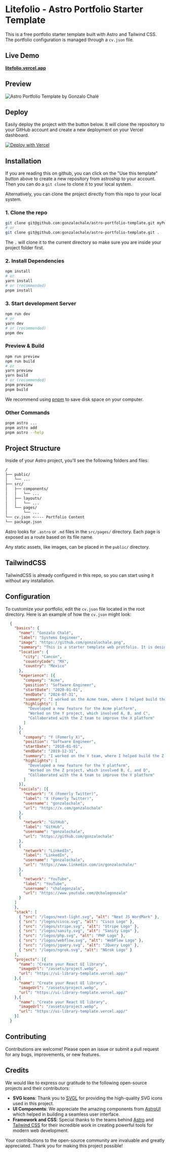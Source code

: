 # Litefolio - Astro Portfolio Starter Template

This is a free portfolio starter template built with Astro and Tailwind CSS. The portfolio configuration is managed through a `cv.json` file.

## Live Demo

**[litefolio.vercel.app](https://litefolio.vercel.app)**

## Preview

![Astro Portfolio Template by Gonzalo Chalé](public/assets/preview.png)

## Deploy

Easily deploy the project with the button below. It will clone the repository to your GitHub account and create a new deployment on your Vercel dashboard.

[![Deploy with Vercel](https://vercel.com/button)](https://vercel.com/new/clone?repository-url=https%3A%2F%2Fgithub.com%2Fgonzalochale%2Fastro-portfolio-template)

## Installation

If you are reading this on github, you can click on the "Use this template" button above to create a new repository from astroship to your account. Then you can do a `git clone` to clone it to your local system.

Alternatively, you can clone the project directly from this repo to your local system.

### 1. Clone the repo

```bash
git clone git@github.com:gonzalochale/astro-portfolio-template.git myPortfolio
# or
git clone git@github.com:gonzalochale/astro-portfolio-template.git .
```

The `.` will clone it to the current directory so make sure you are inside your project folder first.

### 2. Install Dependencies

```bash
npm install
# or
yarn install
# or (recommended)
pnpm install
```

### 3. Start development Server

```bash
npm run dev
# or
yarn dev
# or (recommended)
pnpm dev
```

### Preview & Build

```bash
npm run preview
npm run build
# or
yarn preview
yarn build
# or (recommended)
pnpm preview
pnpm build
```

We recommend using [pnpm](https://pnpm.io/) to save disk space on your computer.

### Other Commands

```bash
pnpm astro ...
pnpm astro add
pnpm astro --help
```

## Project Structure

Inside of your Astro project, you'll see the following folders and files:

``` bash
/
├── public/
│   └── ...
├── src/
│   ├── components/
│   │   └── ...
│   ├── layouts/
│   │   └── ...
│   └── pages/
│       └── ...
└── cv.json <---- Portfolio Content
└── package.json
```

Astro looks for `.astro` or `.md` files in the `src/pages/` directory. Each page is exposed as a route based on its file name.

Any static assets, like images, can be placed in the `public/` directory.

## TailwindCSS

TailwindCSS is already configured in this repo, so you can start using it without any installation.

## Configuration

To customize your portfolio, edit the `cv.json` file located in the root directory. Here is an example of how the `cv.json` might look:

```json
  {
    "basics": {
      "name": "Gonzalo Chalé",
      "label": "Systems Engineer",
      "image": "https://github.com/gonzalochale.png",
      "summary": "This is a starter template web protfolio. It is designed to be a starting point to showcase your work and help you stand out from the crowd. Perfect for developers, designers, and other professionals.",
      "location": {
        "city": "Cancún",
        "countryCode": "MX",
        "country": "México"
      },
      "experience": [{
        "company": "Acme",
        "position": "Software Engineer",
        "startDate": "2020-01-01",
        "endDate": "2024-07-31",
        "summary": "I worked on the Acme team, where I helped build the Y feature. I was responsible for Z, which involved A, B, and C.",
        "highlights": [
          "Developed a new feature for the Acme platform",
          "Worked on the Y project, which involved A, B, and C",
          "Collaborated with the Z team to improve the X platform"
        ]
      },
      {
        "company": "Y (Fomerly X)",
        "position": "Software Engineer",
        "startDate": "2018-01-01",
        "endDate": "2019-12-31",
        "summary": "I worked on the Y team, where I helped build the Z feature. I was responsible for A, which involved B, C, and D.",
        "highlights": [
          "Developed a new feature for the Y platform",
          "Worked on the Z project, which involved B, C, and D",
          "Collaborated with the A team to improve the Y platform"
        ]
      }],
      "socials": [{
        "network": "X (Fomerly Twitter)",
        "label": "X (Fomerly Twitter)",
        "username": "gonzalochale",
        "url": "https://x.com/gonzalochale"
      },
      {
        "network": "GitHub",
        "label": "GitHub",
        "username": "gonzalochale",
        "url": "https://github.com/gonzalochale"
      },
      {
        "network": "LinkedIn",
        "label": "LinkedIn",
        "username": "gonzalochale",
        "url": "https://www.linkedin.com/in/gonzalochale/"
      },
      {
        "network": "YouTube",
        "label": "YouTube",
        "username": "chalegonzalo",
        "url": "https://www.youtube.com/@chalegonzalo"
      }
    ]
    },
    "stack": [
      { "src": "/logos/next-light.svg", "alt": "Next JS WordMark" },
      { "src": "/logos/cisco.svg", "alt": "Cisco Logo" },
      { "src": "/logos/stripe.svg", "alt": "Stripe Logo" },
      { "src": "/logos/sanity.svg", "alt": "Sanity Logo" },
      { "src": "/logos/php.svg", "alt": "PHP Logo" },
      { "src": "/logos/webflow.svg", "alt": "WebFlow Logo" },
      { "src": "/logos/jquery.svg", "alt": "JQuery Logo" },
      { "src": "/logos/ngrok.svg", "alt": "NGrok Logo" }
    ],
    "projects": [{
      "name": "Create your React UI library",
      "imageUrl": "/assets/project.webp",
      "url": "https://ui-library-template.vercel.app/"
    },{
      "name": "Create your React UI library",
      "imageUrl": "/assets/project.webp",
      "url": "https://ui-library-template.vercel.app/"
    },{
      "name": "Create your React UI library",
      "imageUrl": "/assets/project.webp",
      "url": "https://ui-library-template.vercel.app/"
    }]
  }
```

## Contributing

Contributions are welcome! Please open an issue or submit a pull request for any bugs, improvements, or new features.

## Credits

We would like to express our gratitude to the following open-source projects and their contributors:

- **SVG Icons**: Thank you to [SVGL](https://www.svgl.app) for providing the high-quality SVG icons used in this project.
- **UI Components**: We appreciate the amazing components from [AstroUI](https://astroui.vercel.app) which helped in building a seamless user interface.
- **Framework and CSS**: Special thanks to the teams behind [Astro](https://astro.build) and [Tailwind CSS](https://tailwindcss.com) for their incredible work in creating powerful tools for modern web development.

Your contributions to the open-source community are invaluable and greatly appreciated. Thank you for making this project possible!
